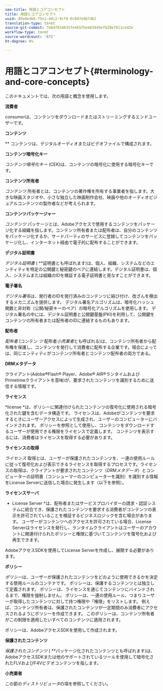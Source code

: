 ```yaml
---
seo-title: 用語とコアコンセプト
title: 用語とコアコンセプト
uuid: 89a9e4b0-f5e1-4dc2-9cf8-0c8d7e9b7d62
translation-type: tm+mt
source-git-commit: 7e8df034035fe465fbe403949ef828e7811ced2e
workflow-type: tm+mt
source-wordcount: '672'
ht-degree: 0%

---
```



# 用語とコアコンセプト{#terminology-and-core-concepts}

このドキュメントでは、次の用語と概念を使用します。

**消費者**

*consumer*&#x200B;は、コンテンツをダウンロードまたはストリーミングするエンドユーザーです。

**コンテンツ**

** コンテンツは、デジタルオーディオまたはビデオファイルで構成されます。

**コンテンツ暗号化キー**

*コンテンツ暗号化キー* (CEK)は、コンテンツの暗号化に使用する暗号化キーです。

**コンテンツ所有者**

*コンテンツ* 所有者とは、コンテンツの著作権を所有する事業者を指します。大きな映画スタジオや、小さな独立した映画制作会社、映画や他のオーディオビジュアルコンテンツの製作者などが考えられます。

**コンテンツパッケージャー**

*コンテンツ* パッケージとは、Adobeアクセスで使用するコンテンツをパッケージ化する組織を指します。コンテンツ所有者または配布者は、自分のコンテンツをパッケージ化するか、サードパーティのサービスに登録してコンテンツをパッケージ化し、インターネット経由で電子的に配布することができます。

**デジタル証明書**

*デジタル証明書* ( **&#x200B;証明書とも呼ばれます)は、個人、組織、システムなどのエンティティを特定の公開鍵と秘密鍵のペアに連結します。デジタル証明書は、個人、システムまたは組織のIDを検証する電子証明書と見なすことができます。

**電子署名**

*デジタル署名*&#x200B;は、発行者のIDを発行済みのコンテンツに結び付け、改ざんを検出するメカニズムを提供します。 デジタル署名アルゴリズムは、暗号化ハッシュ関数と非対称（公開/秘密キーのペア）の暗号化アルゴリズムを使用します。 デジタル署名の中には、デジタル証明書と公開鍵基盤(PKI)を利用して、公開鍵をコンテンツの所有者または配布者のIDに連結するものもあります。

**配布者**

*配布者* (コンテン *ツ* 配布者*小売業者*とも呼ばれる)は、コンテンツ所有者から配布権を保護し、コンテンツを発行して消費者に配布する企業です。場合によっては、同じエンティティがコンテンツ所有者とコンテンツ配布者の両方である。

**DRMメタデータ**

クライアント(Adobe®Flash® Player、Adobe® AIR®ランタイムおよびPrimetimeクライアントを意味)が、要求されたコンテンツを識別するために送信する情報です。

**ライセンス**

*license *は、ポリシーに関連付けられたコンテンツの復号化に使用される暗号化された鍵を含むデータ構造です。 ライセンスは、Adobeがコンテンツを要求するときにユーザーアクセスによって生成され、ユーザーのコンピューターにバインドされます。 ポリシーを参照として使用し、コンテンツをダウンロードするユーザーが使用できる権限をライセンスで定義します。 コンテンツを表示するには、消費者はライセンスを取得する必要があります。

**ライセンスの取得**

*ライセンス* 取得とは、ユーザーが保護されたコンテンツを、一連の使用ルールに従って復号化および表示できるライセンスを取得するプロセスです。ライセンスの取得は、クライアントが要求されたコンテンツ（*DRMメタデータ*）とコンピューターの証明書（コンシューマーのコンピューターを識別）を識別する情報をLicense Serverに送信した場合に発生します（以下を参照）。

**ライセンスサーバ**

* License Server *は、配布者またはサービスプロバイダーの請求・認証システムに統合でき、保護されたコンテンツを要求する消費者がコンテンツの表示を許可されていることを検証するビジネスロジックを含む場合があります。 ユーザーがコンテンツへのアクセスを許可されている場合、License Serverはライセンスを発行し、ランタイムクライアントはユーザーのアカウントに関連付けられたポリシーと権限に基づいてコンテンツを復号化および再生できます。

AdobeアクセスSDKを使用してLicense Serverを作成し、展開する必要があります。

**ポリシー**

*ポリシー*&#x200B;は、ユーザーが保護されたコンテンツをどのように使用できるかを決定する使用ルールのコンテナです。 ポリシーは、保護するコンテンツとは独立して定義されます。 ポリシーは、ライセンスを通じてコンテンツにバインドされるまで、権限を強制しません。 ポリシーは、一連の使用ルール、つまりユーザーが取得したコンテンツに対して持つ権限や「権限」をリストします。 例えば、コンテンツ所有者は、保護されたコンテンツが一定期間のみ消費者にアクセスされるようにポリシーを作成できます。 このポリシーは、コンテンツ所有者がこの制限を適用したいすべてのコンテンツに適用されます。

ポリシーは、AdobeアクセスSDKを使用して作成されます。

**保護されたコンテンツ**

*保護されたコンテンツ* ( **&#x200B;パッケージ化されたコンテンツとも呼ばれます)は、AdobeアクセスSDKまたは他のサポートされているツールを使用して暗号化されたFLVおよびF4Vビデオコンテンツを指します。

**小売業者**

この節の&#x200B;*ディストリビュータ*&#x200B;の項を参照してください。
